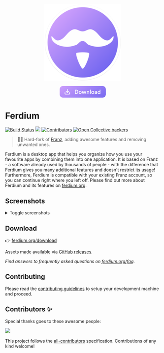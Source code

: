 <p align="center">
    <a href="https://ferdium.org">
      <img src="./build-helpers/images/icon.png" alt="" width="250"/>
    </a>
</p>
<p align="center">
    <a href="https://ferdium.org/download">
      <img src="./branding/download.png" alt="Download" width="150"/>
    </a>
</p>

# Ferdium

<p>
<a href="https://github.com/ferdium/ferdium-app/actions/workflows/builds.yml"><img alt="Build Status" src="https://github.com/ferdium/ferdium-app/actions/workflows/builds.yml/badge.svg?branch=develop&event=push"></a>
<a title="Crowdin" target="_blank" href="https://crowdin.com/project/ferdium"><img src="https://badges.crowdin.net/ferdium/localized.svg"></a>
<!-- ALL-CONTRIBUTORS-BADGE:START - Do not remove or modify this section -->
<a href='#contributors-'><img src='https://img.shields.io/badge/contributors-256-default.svg?logo=github' alt='Contributors'/></a>
<!-- ALL-CONTRIBUTORS-BADGE:END -->
<a href="#backers-via-opencollective"><img alt="Open Collective backers" src="https://img.shields.io/opencollective/backers/ferdium?logo=open-collective"></a>
</p>

> 🤴🏽 Hard-fork of [Franz](https://github.com/meetfranz/franz), adding awesome features and removing unwanted ones.

Ferdium is a desktop app that helps you organize how you use your favourite apps by combining them into one application. It is based on Franz - a software already used by thousands of people - with the difference that Ferdium gives you many additional features and doesn't restrict its usage! Furthermore, Ferdium is compatible with your existing Franz account, so you can continue right where you left off. Please find out more about Ferdium and its features on [ferdium.org](https://ferdium.org).

## Screenshots

<details>
<summary>Toggle screenshots</summary>
<p align="center">
<img alt="Keep all your messaging services in one place." src="./branding/screenshots/hero.png">
<em>"Keep all your messaging services in one place."</em>
<img alt="Order your services with Ferdium Workspaces." src="./branding/screenshots/workspaces.png">
<em>"Order your services with Ferdium Workspaces."</em>
<img alt="Always keep your Todos list open with Ferdium Todos." src="./branding/screenshots/todos.png">
<em>"Always keep your Todos list open with Ferdium Todos."</em>
<img alt="Supporting all your services." src="./branding/screenshots/service-store.png">
<em>"Supporting all your services."</em>
</p>
</details>

## Download

👉 [ferdium.org/download](https://ferdium.org/download/)

Assets made available via [GitHub releases](https://github.com/ferdium/ferdium-app/releases/latest).

_Find answers to frequently asked questions on [ferdium.org/faq](https://ferdium.org/faq/)._

## Contributing

Please read the [contributing guidelines](CONTRIBUTING.md) to setup your development machine and proceed.

## Contributors ✨

Special thanks goes to these awesome people:

<a href="https://github.com/ferdium/ferdium-app/blob/develop/.all-contributorsrc" target="_blank"><img src="https://opencollective.com/ferdium/contributors.svg?avatarHeight=42&width=890&button=off"></a>

This project follows the [all-contributors](https://github.com/all-contributors/all-contributors) specification. Contributions of any kind welcome!

<!-- TODO: Uncomment once we get funding sorted
### Backers via Open Collective

<a href="https://opencollective.com/ferdium#section-contribute" target="_blank"><img src="https://opencollective.com/ferdium/backers.svg?avatarHeight=42&width=890"></a>

Mention to the individuals backing us via [GitHub Sponsors](https://github.com/sponsors/ferdium) as well.

### Sponsors

<p>
  <a href="https://www.digitalocean.com/?refcode=5292301af793">
    <img src="https://ferdium.org/wp-content/uploads/sites/4/2021/09/digitalocean-logo-vector-1-1.svg" height="32px">
  </a>
</p>
<p>
  <a href="https://www.parallels.com/">
    <img src="https://ferdium.org/wp-content/uploads/sites/4/2021/12/Parallels_logo.svg" height="30px">
  </a>
</p>
-->
